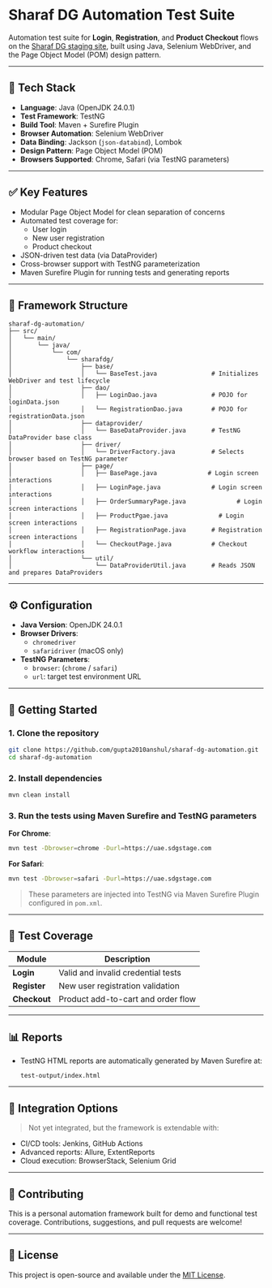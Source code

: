 # Sharaf DG Automation Test Suite

Automation test suite for **Login**, **Registration**, and **Product Checkout** flows on the [Sharaf DG staging site](https://uae.sdgstage.com/), built using Java, Selenium WebDriver, and the Page Object Model (POM) design pattern.

---

## 🧰 Tech Stack

- **Language**: Java (OpenJDK 24.0.1)
- **Test Framework**: TestNG
- **Build Tool**: Maven + Surefire Plugin
- **Browser Automation**: Selenium WebDriver
- **Data Binding**: Jackson (`json-databind`), Lombok
- **Design Pattern**: Page Object Model (POM)
- **Browsers Supported**: Chrome, Safari (via TestNG parameters)

---

## ✅ Key Features

- Modular Page Object Model for clean separation of concerns
- Automated test coverage for:
    - User login
    - New user registration
    - Product checkout
- JSON-driven test data (via DataProvider)
- Cross-browser support with TestNG parameterization
- Maven Surefire Plugin for running tests and generating reports

---

## 📁 Framework Structure

```
sharaf-dg-automation/
├── src/
│   └── main/
│       └── java/
│           └── com/
│               └── sharafdg/
│                   ├── base/
│                   │   └── BaseTest.java               # Initializes WebDriver and test lifecycle
│                   ├── dao/
│                   │   ├── LoginDao.java               # POJO for loginData.json
│                   │   └── RegistrationDao.java        # POJO for registrationData.json
│                   ├── dataprovider/
│                   │   └── BaseDataProvider.java       # TestNG DataProvider base class
│                   ├── driver/
│                   │   └── DriverFactory.java          # Selects browser based on TestNG parameter
│                   ├── page/
│                   │   ├── BasePage.java              # Login screen interactions
│                   │   ├── LoginPage.java              # Login screen interactions
│                   │   ├── OrderSummaryPage.java              # Login screen interactions
│                   │   ├── ProductPgae.java              # Login screen interactions
│                   │   ├── RegistrationPage.java       # Registration screen interactions
│                   │   └── CheckoutPage.java           # Checkout workflow interactions
│                   └── util/
│                       └── DataProviderUtil.java       # Reads JSON and prepares DataProviders
```

---

## ⚙️ Configuration

- **Java Version**: OpenJDK 24.0.1
- **Browser Drivers**:
    - `chromedriver`
    - `safaridriver` (macOS only)
- **TestNG Parameters**:
    - `browser`: (`chrome` / `safari`)
    - `url`: target test environment URL

---

## 🚀 Getting Started

### 1. Clone the repository
```bash
git clone https://github.com/gupta2010anshul/sharaf-dg-automation.git
cd sharaf-dg-automation
```

### 2. Install dependencies
```bash
mvn clean install
```

### 3. Run the tests using Maven Surefire and TestNG parameters

**For Chrome**:
```bash
mvn test -Dbrowser=chrome -Durl=https://uae.sdgstage.com
```

**For Safari**:
```bash
mvn test -Dbrowser=safari -Durl=https://uae.sdgstage.com
```

> These parameters are injected into TestNG via Maven Surefire Plugin configured in `pom.xml`.

---

## 🧪 Test Coverage

| Module       | Description                         |
|--------------|-------------------------------------|
| **Login**    | Valid and invalid credential tests  |
| **Register** | New user registration validation    |
| **Checkout** | Product add-to-cart and order flow  |

---

## 📊 Reports

- TestNG HTML reports are automatically generated by Maven Surefire at:
  ```
  test-output/index.html
  ```

---

## 🔗 Integration Options

> Not yet integrated, but the framework is extendable with:

- CI/CD tools: Jenkins, GitHub Actions
- Advanced reports: Allure, ExtentReports
- Cloud execution: BrowserStack, Selenium Grid

---

## 🤝 Contributing

This is a personal automation framework built for demo and functional test coverage. Contributions, suggestions, and pull requests are welcome!

---

## 📄 License

This project is open-source and available under the [MIT License](LICENSE).